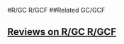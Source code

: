 #R/GC R/GCF
##Related
GC/GCF


## [Reviews on R/GC R/GCF](https://github.com/gaow/genetic-analysis-software/issues/461)